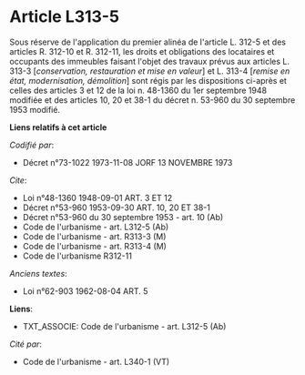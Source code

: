 # Article L313-5

Sous réserve de l'application du premier alinéa de l'article L. 312-5 et des articles R. 312-10 et R. 312-11, les droits et
obligations des locataires et occupants des immeubles faisant l'objet des travaux prévus aux articles L. 313-3
[*conservation, restauration et mise en valeur*] et L. 313-4 [*remise en état, modernisation, démolition*] sont régis par les
dispositions ci-après et celles des articles 3 et 12 de la loi n. 48-1360 du 1er septembre 1948 modifiée et des articles 10,
20 et 38-1 du décret n. 53-960 du 30 septembre 1953 modifié.

**Liens relatifs à cet article**

_Codifié par_:

  - Décret n°73-1022 1973-11-08 JORF 13 NOVEMBRE 1973

_Cite_:

  - Loi n°48-1360 1948-09-01 ART. 3 ET 12
  - Décret n°53-960 1953-09-30 ART. 10, 20 ET 38-1
  - Décret n°53-960 du 30 septembre 1953 - art. 10 (Ab)
  - Code de l'urbanisme - art. L312-5 (Ab)
  - Code de l'urbanisme - art. R313-3 (M)
  - Code de l'urbanisme - art. R313-4 (M)
  - Code de l'urbanisme R312-11

_Anciens textes_:

  - Loi n°62-903 1962-08-04 ART. 5

**Liens**:

  - TXT_ASSOCIE: Code de l'urbanisme - art. L312-5 (Ab)

_Cité par_:

  - Code de l'urbanisme - art. L340-1 (VT)
